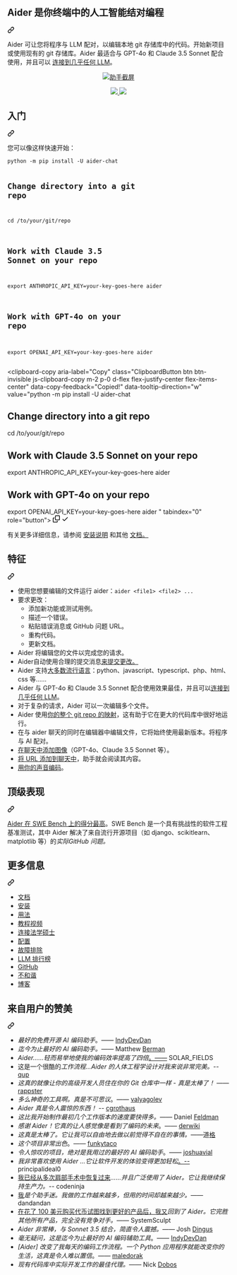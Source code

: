 <div class="Box-sc-g0xbh4-0 QkQOb js-snippet-clipboard-copy-unpositioned" data-hpc="true"><article class="markdown-body entry-content container-lg" itemprop="text">
<div class="markdown-heading" dir="auto"><h1 tabindex="-1" class="heading-element" dir="auto"><font style="vertical-align: inherit;"><font style="vertical-align: inherit;">Aider 是你终端中的人工智能结对编程</font></font></h1><a id="user-content-aider-is-ai-pair-programming-in-your-terminal" class="anchor" aria-label="永久链接：Aider 是你终端中的人工智能结对编程" href="#aider-is-ai-pair-programming-in-your-terminal"><svg class="octicon octicon-link" viewBox="0 0 16 16" version="1.1" width="16" height="16" aria-hidden="true"><path d="m7.775 3.275 1.25-1.25a3.5 3.5 0 1 1 4.95 4.95l-2.5 2.5a3.5 3.5 0 0 1-4.95 0 .751.751 0 0 1 .018-1.042.751.751 0 0 1 1.042-.018 1.998 1.998 0 0 0 2.83 0l2.5-2.5a2.002 2.002 0 0 0-2.83-2.83l-1.25 1.25a.751.751 0 0 1-1.042-.018.751.751 0 0 1-.018-1.042Zm-4.69 9.64a1.998 1.998 0 0 0 2.83 0l1.25-1.25a.751.751 0 0 1 1.042.018.751.751 0 0 1 .018 1.042l-1.25 1.25a3.5 3.5 0 1 1-4.95-4.95l2.5-2.5a3.5 3.5 0 0 1 4.95 0 .751.751 0 0 1-.018 1.042.751.751 0 0 1-1.042.018 1.998 1.998 0 0 0-2.83 0l-2.5 2.5a1.998 1.998 0 0 0 0 2.83Z"></path></svg></a></div>
<p dir="auto"><font style="vertical-align: inherit;"><font style="vertical-align: inherit;">Aider 可让您将程序与 LLM 配对，以编辑本地 git 存储库中的代码。开始新项目或使用现有的 git 存储库。Aider 最适合与 GPT-4o 和 Claude 3.5 Sonnet 配合使用，并且可以
</font></font><a href="https://aider.chat/docs/llms.html" rel="nofollow"><font style="vertical-align: inherit;"><font style="vertical-align: inherit;">连接到几乎任何 LLM</font></font></a><font style="vertical-align: inherit;"><font style="vertical-align: inherit;">。</font></font></p>

<p align="center" dir="auto">
  <a target="_blank" rel="noopener noreferrer nofollow" href="https://camo.githubusercontent.com/6d2d9a8d839bed3d9dc1bf62d47f0767e19906ce76d369a78ef9805dbfb34609/68747470733a2f2f61696465722e636861742f6173736574732f73637265656e636173742e737667"><img src="https://camo.githubusercontent.com/6d2d9a8d839bed3d9dc1bf62d47f0767e19906ce76d369a78ef9805dbfb34609/68747470733a2f2f61696465722e636861742f6173736574732f73637265656e636173742e737667" alt="助手截屏" data-canonical-src="https://aider.chat/assets/screencast.svg" style="max-width: 100%;"></a>
</p>


<p align="center" dir="auto">
  <a href="https://discord.gg/Tv2uQnR88V" rel="nofollow">
    <img src="https://camo.githubusercontent.com/4ab2f746f002096dc358c7ec3aa1b593214a80fcdb19a45c10fcafcd71374093/68747470733a2f2f696d672e736869656c64732e696f2f62616467652f4a6f696e2d446973636f72642d626c75652e737667" data-canonical-src="https://img.shields.io/badge/Join-Discord-blue.svg" style="max-width: 100%;">
  </a>
  <a href="https://aider.chat/docs/install.html" rel="nofollow">
    <img src="https://camo.githubusercontent.com/8d42157ba380841a473ad00ae657c6b1d10de3d294490b954786863b19320188/68747470733a2f2f696d672e736869656c64732e696f2f62616467652f526561642d446f63732d677265656e2e737667" data-canonical-src="https://img.shields.io/badge/Read-Docs-green.svg" style="max-width: 100%;">
  </a>
</p>
<div class="markdown-heading" dir="auto"><h2 tabindex="-1" class="heading-element" dir="auto"><font style="vertical-align: inherit;"><font style="vertical-align: inherit;">入门</font></font></h2><a id="user-content-getting-started" class="anchor" aria-label="永久链接：入门指南" href="#getting-started"><svg class="octicon octicon-link" viewBox="0 0 16 16" version="1.1" width="16" height="16" aria-hidden="true"><path d="m7.775 3.275 1.25-1.25a3.5 3.5 0 1 1 4.95 4.95l-2.5 2.5a3.5 3.5 0 0 1-4.95 0 .751.751 0 0 1 .018-1.042.751.751 0 0 1 1.042-.018 1.998 1.998 0 0 0 2.83 0l2.5-2.5a2.002 2.002 0 0 0-2.83-2.83l-1.25 1.25a.751.751 0 0 1-1.042-.018.751.751 0 0 1-.018-1.042Zm-4.69 9.64a1.998 1.998 0 0 0 2.83 0l1.25-1.25a.751.751 0 0 1 1.042.018.751.751 0 0 1 .018 1.042l-1.25 1.25a3.5 3.5 0 1 1-4.95-4.95l2.5-2.5a3.5 3.5 0 0 1 4.95 0 .751.751 0 0 1-.018 1.042.751.751 0 0 1-1.042.018 1.998 1.998 0 0 0-2.83 0l-2.5 2.5a1.998 1.998 0 0 0 0 2.83Z"></path></svg></a></div>

<p dir="auto"><font style="vertical-align: inherit;"><font style="vertical-align: inherit;">您可以像这样快速开始：</font></font></p>
<div class="snippet-clipboard-content notranslate position-relative overflow-auto"><pre class="notranslate"><code>python -m pip install -U aider-chat

# Change directory into a git repo
cd /to/your/git/repo

# Work with Claude 3.5 Sonnet on your repo
export ANTHROPIC_API_KEY=your-key-goes-here
aider

# Work with GPT-4o on your repo
export OPENAI_API_KEY=your-key-goes-here
aider 
</code></pre><div class="zeroclipboard-container">
    <clipboard-copy aria-label="Copy" class="ClipboardButton btn btn-invisible js-clipboard-copy m-2 p-0 d-flex flex-justify-center flex-items-center" data-copy-feedback="Copied!" data-tooltip-direction="w" value="python -m pip install -U aider-chat

# Change directory into a git repo
cd /to/your/git/repo

# Work with Claude 3.5 Sonnet on your repo
export ANTHROPIC_API_KEY=your-key-goes-here
aider

# Work with GPT-4o on your repo
export OPENAI_API_KEY=your-key-goes-here
aider " tabindex="0" role="button">
      <svg aria-hidden="true" height="16" viewBox="0 0 16 16" version="1.1" width="16" data-view-component="true" class="octicon octicon-copy js-clipboard-copy-icon">
    <path d="M0 6.75C0 5.784.784 5 1.75 5h1.5a.75.75 0 0 1 0 1.5h-1.5a.25.25 0 0 0-.25.25v7.5c0 .138.112.25.25.25h7.5a.25.25 0 0 0 .25-.25v-1.5a.75.75 0 0 1 1.5 0v1.5A1.75 1.75 0 0 1 9.25 16h-7.5A1.75 1.75 0 0 1 0 14.25Z"></path><path d="M5 1.75C5 .784 5.784 0 6.75 0h7.5C15.216 0 16 .784 16 1.75v7.5A1.75 1.75 0 0 1 14.25 11h-7.5A1.75 1.75 0 0 1 5 9.25Zm1.75-.25a.25.25 0 0 0-.25.25v7.5c0 .138.112.25.25.25h7.5a.25.25 0 0 0 .25-.25v-7.5a.25.25 0 0 0-.25-.25Z"></path>
</svg>
      <svg aria-hidden="true" height="16" viewBox="0 0 16 16" version="1.1" width="16" data-view-component="true" class="octicon octicon-check js-clipboard-check-icon color-fg-success d-none">
    <path d="M13.78 4.22a.75.75 0 0 1 0 1.06l-7.25 7.25a.75.75 0 0 1-1.06 0L2.22 9.28a.751.751 0 0 1 .018-1.042.751.751 0 0 1 1.042-.018L6 10.94l6.72-6.72a.75.75 0 0 1 1.06 0Z"></path>
</svg>
    </clipboard-copy>
  </div></div>

<p dir="auto"><font style="vertical-align: inherit;"><font style="vertical-align: inherit;">
有关更多详细信息，</font><font style="vertical-align: inherit;">请参阅
</font></font><a href="https://aider.chat/docs/install.html" rel="nofollow"><font style="vertical-align: inherit;"><font style="vertical-align: inherit;">安装说明</font></font></a><font style="vertical-align: inherit;"><font style="vertical-align: inherit;">
和其他
</font></font><a href="https://aider.chat/docs/usage.html" rel="nofollow"><font style="vertical-align: inherit;"><font style="vertical-align: inherit;">文档。</font></font></a><font style="vertical-align: inherit;"></font></p>
<div class="markdown-heading" dir="auto"><h2 tabindex="-1" class="heading-element" dir="auto"><font style="vertical-align: inherit;"><font style="vertical-align: inherit;">特征</font></font></h2><a id="user-content-features" class="anchor" aria-label="固定链接：功能" href="#features"><svg class="octicon octicon-link" viewBox="0 0 16 16" version="1.1" width="16" height="16" aria-hidden="true"><path d="m7.775 3.275 1.25-1.25a3.5 3.5 0 1 1 4.95 4.95l-2.5 2.5a3.5 3.5 0 0 1-4.95 0 .751.751 0 0 1 .018-1.042.751.751 0 0 1 1.042-.018 1.998 1.998 0 0 0 2.83 0l2.5-2.5a2.002 2.002 0 0 0-2.83-2.83l-1.25 1.25a.751.751 0 0 1-1.042-.018.751.751 0 0 1-.018-1.042Zm-4.69 9.64a1.998 1.998 0 0 0 2.83 0l1.25-1.25a.751.751 0 0 1 1.042.018.751.751 0 0 1 .018 1.042l-1.25 1.25a3.5 3.5 0 1 1-4.95-4.95l2.5-2.5a3.5 3.5 0 0 1 4.95 0 .751.751 0 0 1-.018 1.042.751.751 0 0 1-1.042.018 1.998 1.998 0 0 0-2.83 0l-2.5 2.5a1.998 1.998 0 0 0 0 2.83Z"></path></svg></a></div>
<ul dir="auto">
<li><font style="vertical-align: inherit;"><font style="vertical-align: inherit;">使用您想要编辑的文件运行 aider：</font></font><code>aider &lt;file1&gt; &lt;file2&gt; ...</code></li>
<li><font style="vertical-align: inherit;"><font style="vertical-align: inherit;">要求更改：
</font></font><ul dir="auto">
<li><font style="vertical-align: inherit;"><font style="vertical-align: inherit;">添加新功能或测试用例。</font></font></li>
<li><font style="vertical-align: inherit;"><font style="vertical-align: inherit;">描述一个错误。</font></font></li>
<li><font style="vertical-align: inherit;"><font style="vertical-align: inherit;">粘贴错误消息或 GitHub 问题 URL。</font></font></li>
<li><font style="vertical-align: inherit;"><font style="vertical-align: inherit;">重构代码。</font></font></li>
<li><font style="vertical-align: inherit;"><font style="vertical-align: inherit;">更新文档。</font></font></li>
</ul>
</li>
<li><font style="vertical-align: inherit;"><font style="vertical-align: inherit;">Aider 将编辑您的文件以完成您的请求。</font></font></li>
<li><font style="vertical-align: inherit;"><font style="vertical-align: inherit;">Aider自动</font><font style="vertical-align: inherit;">使用合理的提交消息</font></font><a href="https://aider.chat/docs/git.html" rel="nofollow"><font style="vertical-align: inherit;"><font style="vertical-align: inherit;">来提交更改。</font></font></a><font style="vertical-align: inherit;"></font></li>
<li><font style="vertical-align: inherit;"><font style="vertical-align: inherit;">Aider 支持</font></font><a href="https://aider.chat/docs/languages.html" rel="nofollow"><font style="vertical-align: inherit;"><font style="vertical-align: inherit;">大多数流行语言</font></font></a><font style="vertical-align: inherit;"><font style="vertical-align: inherit;">：python、javascript、typescript、php、html、css 等……</font></font></li>
<li><font style="vertical-align: inherit;"><font style="vertical-align: inherit;">Aider 与 GPT-4o 和 Claude 3.5 Sonnet 配合使用效果最佳，并且可以</font></font><a href="https://aider.chat/docs/llms.html" rel="nofollow"><font style="vertical-align: inherit;"><font style="vertical-align: inherit;">连接到几乎任何 LLM</font></font></a><font style="vertical-align: inherit;"><font style="vertical-align: inherit;">。</font></font></li>
<li><font style="vertical-align: inherit;"><font style="vertical-align: inherit;">对于复杂的请求，Aider 可以一次编辑多个文件。</font></font></li>
<li><font style="vertical-align: inherit;"><font style="vertical-align: inherit;">Aider 使用</font></font><a href="https://aider.chat/docs/repomap.html" rel="nofollow"><font style="vertical-align: inherit;"><font style="vertical-align: inherit;">你的整个 git repo 的映射</font></font></a><font style="vertical-align: inherit;"><font style="vertical-align: inherit;">，这有助于它在更大的代码库中很好地运行。</font></font></li>
<li><font style="vertical-align: inherit;"><font style="vertical-align: inherit;">在与 aider 聊天的同时在编辑器中编辑文件，它将始终使用最新版本。将程序与 AI 配对。</font></font></li>
<li><a href="https://aider.chat/docs/usage/images-urls.html" rel="nofollow"><font style="vertical-align: inherit;"><font style="vertical-align: inherit;">在聊天中添加图像</font></font></a><font style="vertical-align: inherit;"><font style="vertical-align: inherit;">（GPT-4o、Claude 3.5 Sonnet 等）。</font></font></li>
<li><a href="https://aider.chat/docs/usage/images-urls.html" rel="nofollow"><font style="vertical-align: inherit;"><font style="vertical-align: inherit;">将 URL 添加到聊天中</font></font></a><font style="vertical-align: inherit;"><font style="vertical-align: inherit;">，助手就会阅读其内容。</font></font></li>
<li><a href="https://aider.chat/docs/usage/voice.html" rel="nofollow"><font style="vertical-align: inherit;"><font style="vertical-align: inherit;">用你的声音编码</font></font></a><font style="vertical-align: inherit;"><font style="vertical-align: inherit;">。</font></font></li>
</ul>
<div class="markdown-heading" dir="auto"><h2 tabindex="-1" class="heading-element" dir="auto"><font style="vertical-align: inherit;"><font style="vertical-align: inherit;">顶级表现</font></font></h2><a id="user-content-top-tier-performance" class="anchor" aria-label="永久链接：顶级表现" href="#top-tier-performance"><svg class="octicon octicon-link" viewBox="0 0 16 16" version="1.1" width="16" height="16" aria-hidden="true"><path d="m7.775 3.275 1.25-1.25a3.5 3.5 0 1 1 4.95 4.95l-2.5 2.5a3.5 3.5 0 0 1-4.95 0 .751.751 0 0 1 .018-1.042.751.751 0 0 1 1.042-.018 1.998 1.998 0 0 0 2.83 0l2.5-2.5a2.002 2.002 0 0 0-2.83-2.83l-1.25 1.25a.751.751 0 0 1-1.042-.018.751.751 0 0 1-.018-1.042Zm-4.69 9.64a1.998 1.998 0 0 0 2.83 0l1.25-1.25a.751.751 0 0 1 1.042.018.751.751 0 0 1 .018 1.042l-1.25 1.25a3.5 3.5 0 1 1-4.95-4.95l2.5-2.5a3.5 3.5 0 0 1 4.95 0 .751.751 0 0 1-.018 1.042.751.751 0 0 1-1.042.018 1.998 1.998 0 0 0-2.83 0l-2.5 2.5a1.998 1.998 0 0 0 0 2.83Z"></path></svg></a></div>
<p dir="auto"><a href="https://aider.chat/2024/06/02/main-swe-bench.html" rel="nofollow"><font style="vertical-align: inherit;"><font style="vertical-align: inherit;">Aider 在 SWE Bench 上的得分最高</font></font></a><font style="vertical-align: inherit;"><font style="vertical-align: inherit;">。SWE Bench 是一个具有挑战性的软件工程基准测试，其中 Aider 解决了</font><font style="vertical-align: inherit;">来自流行开源项目（如 django、scikitlearn、matplotlib 等）的</font></font><em><font style="vertical-align: inherit;"><font style="vertical-align: inherit;">实际GitHub 问题。</font></font></em><font style="vertical-align: inherit;"></font></p>
<div class="markdown-heading" dir="auto"><h2 tabindex="-1" class="heading-element" dir="auto"><font style="vertical-align: inherit;"><font style="vertical-align: inherit;">更多信息</font></font></h2><a id="user-content-more-info" class="anchor" aria-label="永久链接：更多信息" href="#more-info"><svg class="octicon octicon-link" viewBox="0 0 16 16" version="1.1" width="16" height="16" aria-hidden="true"><path d="m7.775 3.275 1.25-1.25a3.5 3.5 0 1 1 4.95 4.95l-2.5 2.5a3.5 3.5 0 0 1-4.95 0 .751.751 0 0 1 .018-1.042.751.751 0 0 1 1.042-.018 1.998 1.998 0 0 0 2.83 0l2.5-2.5a2.002 2.002 0 0 0-2.83-2.83l-1.25 1.25a.751.751 0 0 1-1.042-.018.751.751 0 0 1-.018-1.042Zm-4.69 9.64a1.998 1.998 0 0 0 2.83 0l1.25-1.25a.751.751 0 0 1 1.042.018.751.751 0 0 1 .018 1.042l-1.25 1.25a3.5 3.5 0 1 1-4.95-4.95l2.5-2.5a3.5 3.5 0 0 1 4.95 0 .751.751 0 0 1-.018 1.042.751.751 0 0 1-1.042.018 1.998 1.998 0 0 0-2.83 0l-2.5 2.5a1.998 1.998 0 0 0 0 2.83Z"></path></svg></a></div>
<ul dir="auto">
<li><a href="https://aider.chat/" rel="nofollow"><font style="vertical-align: inherit;"><font style="vertical-align: inherit;">文档</font></font></a></li>
<li><a href="https://aider.chat/docs/install.html" rel="nofollow"><font style="vertical-align: inherit;"><font style="vertical-align: inherit;">安装</font></font></a></li>
<li><a href="https://aider.chat/docs/usage.html" rel="nofollow"><font style="vertical-align: inherit;"><font style="vertical-align: inherit;">用法</font></font></a></li>
<li><a href="https://aider.chat/docs/usage/tutorials.html" rel="nofollow"><font style="vertical-align: inherit;"><font style="vertical-align: inherit;">教程视频</font></font></a></li>
<li><a href="https://aider.chat/docs/llms.html" rel="nofollow"><font style="vertical-align: inherit;"><font style="vertical-align: inherit;">连接法学硕士</font></font></a></li>
<li><a href="https://aider.chat/docs/config.html" rel="nofollow"><font style="vertical-align: inherit;"><font style="vertical-align: inherit;">配置</font></font></a></li>
<li><a href="https://aider.chat/docs/troubleshooting.html" rel="nofollow"><font style="vertical-align: inherit;"><font style="vertical-align: inherit;">故障排除</font></font></a></li>
<li><a href="https://aider.chat/docs/leaderboards/" rel="nofollow"><font style="vertical-align: inherit;"><font style="vertical-align: inherit;">LLM 排行榜</font></font></a></li>
<li><a href="https://github.com/paul-gauthier/aider"><font style="vertical-align: inherit;"><font style="vertical-align: inherit;">GitHub</font></font></a></li>
<li><a href="https://discord.gg/Tv2uQnR88V" rel="nofollow"><font style="vertical-align: inherit;"><font style="vertical-align: inherit;">不和谐</font></font></a></li>
<li><a href="https://aider.chat/blog/" rel="nofollow"><font style="vertical-align: inherit;"><font style="vertical-align: inherit;">博客</font></font></a></li>
</ul>
<div class="markdown-heading" dir="auto"><h2 tabindex="-1" class="heading-element" dir="auto"><font style="vertical-align: inherit;"><font style="vertical-align: inherit;">来自用户的赞美</font></font></h2><a id="user-content-kind-words-from-users" class="anchor" aria-label="永久链接：来自用户的赞美之词" href="#kind-words-from-users"><svg class="octicon octicon-link" viewBox="0 0 16 16" version="1.1" width="16" height="16" aria-hidden="true"><path d="m7.775 3.275 1.25-1.25a3.5 3.5 0 1 1 4.95 4.95l-2.5 2.5a3.5 3.5 0 0 1-4.95 0 .751.751 0 0 1 .018-1.042.751.751 0 0 1 1.042-.018 1.998 1.998 0 0 0 2.83 0l2.5-2.5a2.002 2.002 0 0 0-2.83-2.83l-1.25 1.25a.751.751 0 0 1-1.042-.018.751.751 0 0 1-.018-1.042Zm-4.69 9.64a1.998 1.998 0 0 0 2.83 0l1.25-1.25a.751.751 0 0 1 1.042.018.751.751 0 0 1 .018 1.042l-1.25 1.25a3.5 3.5 0 1 1-4.95-4.95l2.5-2.5a3.5 3.5 0 0 1 4.95 0 .751.751 0 0 1-.018 1.042.751.751 0 0 1-1.042.018 1.998 1.998 0 0 0-2.83 0l-2.5 2.5a1.998 1.998 0 0 0 0 2.83Z"></path></svg></a></div>
<ul dir="auto">
<li><em><font style="vertical-align: inherit;"><font style="vertical-align: inherit;">最好的免费开源 AI 编码助手</font></font></em><font style="vertical-align: inherit;"><font style="vertical-align: inherit;">。—— </font></font><a href="https://youtu.be/YALpX8oOn78" rel="nofollow"><font style="vertical-align: inherit;"><font style="vertical-align: inherit;">IndyDevDan</font></font></a></li>
<li><em><font style="vertical-align: inherit;"><font style="vertical-align: inherit;">迄今为止最好的 AI 编码助手。——</font></font></em><font style="vertical-align: inherit;"><font style="vertical-align: inherit;"> Matthew </font></font><a href="https://www.youtube.com/watch?v=df8afeb1FY8" rel="nofollow"><font style="vertical-align: inherit;"><font style="vertical-align: inherit;">Berman</font></font></a></li>
<li><em><font style="vertical-align: inherit;"><font style="vertical-align: inherit;">Aider......轻而易举地使我的编码效率提高了四倍</font></font></em><font style="vertical-align: inherit;"><a href="https://news.ycombinator.com/item?id=36212100" rel="nofollow"><font style="vertical-align: inherit;">。——</font></a><font style="vertical-align: inherit;"> SOLAR_FIELDS</font></font><a href="https://news.ycombinator.com/item?id=36212100" rel="nofollow"><font style="vertical-align: inherit;"></font></a></li>
<li><em><font style="vertical-align: inherit;"></font></em><font style="vertical-align: inherit;"><font style="vertical-align: inherit;">这是一个很酷的</font><em><font style="vertical-align: inherit;">工作流程...Aider 的人体工程学设计对我来说非常完美。-- </font></em></font><a href="https://news.ycombinator.com/item?id=38185326" rel="nofollow"><font style="vertical-align: inherit;"><font style="vertical-align: inherit;">qup</font></font></a></li>
<li><em><font style="vertical-align: inherit;"><font style="vertical-align: inherit;">这真的就像让你的高级开发人员住在你的 Git 仓库中一样 - 真是太棒了！</font></font></em><font style="vertical-align: inherit;"><font style="vertical-align: inherit;"> —— </font></font><a href="https://github.com/paul-gauthier/aider/issues/124" data-hovercard-type="issue" data-hovercard-url="/paul-gauthier/aider/issues/124/hovercard"><font style="vertical-align: inherit;"><font style="vertical-align: inherit;">rappster</font></font></a></li>
<li><em><font style="vertical-align: inherit;"><font style="vertical-align: inherit;">多么神奇的工具啊。真是不可思议</font></font></em><font style="vertical-align: inherit;"><font style="vertical-align: inherit;">。—— </font></font><a href="https://github.com/paul-gauthier/aider/issues/6#issue-1722897858" data-hovercard-type="issue" data-hovercard-url="/paul-gauthier/aider/issues/6/hovercard"><font style="vertical-align: inherit;"><font style="vertical-align: inherit;">valyagolev</font></font></a></li>
<li><em><font style="vertical-align: inherit;"><font style="vertical-align: inherit;">Aider 真是令人震惊的东西！</font></font></em><font style="vertical-align: inherit;"><font style="vertical-align: inherit;"> -- </font></font><a href="https://github.com/paul-gauthier/aider/issues/82#issuecomment-1631876700" data-hovercard-type="issue" data-hovercard-url="/paul-gauthier/aider/issues/82/hovercard"><font style="vertical-align: inherit;"><font style="vertical-align: inherit;">cgrothaus</font></font></a></li>
<li><em><font style="vertical-align: inherit;"><font style="vertical-align: inherit;">这比我开始制作最初几个工作版本的速度要快得多。——</font></font></em><font style="vertical-align: inherit;"><font style="vertical-align: inherit;"> Daniel </font></font><a href="https://twitter.com/d_feldman/status/1662295077387923456" rel="nofollow"><font style="vertical-align: inherit;"><font style="vertical-align: inherit;">Feldman</font></font></a></li>
<li><em><font style="vertical-align: inherit;"><font style="vertical-align: inherit;">感谢 Aider！它真的让人感觉像是看到了编码的未来</font></font></em><font style="vertical-align: inherit;"><font style="vertical-align: inherit;">。—— </font></font><a href="https://news.ycombinator.com/item?id=38205643" rel="nofollow"><font style="vertical-align: inherit;"><font style="vertical-align: inherit;">derwiki</font></font></a></li>
<li><em><font style="vertical-align: inherit;"><font style="vertical-align: inherit;">这真是太棒了。它让我可以自由地去做以前觉得不自在的事情。——</font></font></em><font style="vertical-align: inherit;"><font style="vertical-align: inherit;">道</font></font><a href="https://discord.com/channels/1131200896827654144/1174002618058678323/1174084556257775656" rel="nofollow"><font style="vertical-align: inherit;"><font style="vertical-align: inherit;">格</font></font></a></li>
<li><em><font style="vertical-align: inherit;"><font style="vertical-align: inherit;">这个项目非常出色</font></font></em><font style="vertical-align: inherit;"><font style="vertical-align: inherit;">。—— </font></font><a href="https://github.com/paul-gauthier/aider/issues/112#issuecomment-1637429008" data-hovercard-type="issue" data-hovercard-url="/paul-gauthier/aider/issues/112/hovercard"><font style="vertical-align: inherit;"><font style="vertical-align: inherit;">funkytaco</font></font></a></li>
<li><em><font style="vertical-align: inherit;"><font style="vertical-align: inherit;">令人惊叹的项目，绝对是我用过的最好的 AI 编码助手</font></font></em><font style="vertical-align: inherit;"><font style="vertical-align: inherit;">。—— </font></font><a href="https://github.com/paul-gauthier/aider/issues/84" data-hovercard-type="issue" data-hovercard-url="/paul-gauthier/aider/issues/84/hovercard"><font style="vertical-align: inherit;"><font style="vertical-align: inherit;">joshuavial</font></font></a></li>
<li><em><font style="vertical-align: inherit;"><font style="vertical-align: inherit;">我非常喜欢使用 Aider ...它让软件开发的体验变得更加轻松</font></font></em><font style="vertical-align: inherit;"><a href="https://discord.com/channels/1131200896827654144/1133421607499595858/1229689636012691468" rel="nofollow"><font style="vertical-align: inherit;">。--</font></a><font style="vertical-align: inherit;"> principalideal0</font></font><a href="https://discord.com/channels/1131200896827654144/1133421607499595858/1229689636012691468" rel="nofollow"><font style="vertical-align: inherit;"></font></a></li>
<li><em><font style="vertical-align: inherit;"></font></em><font style="vertical-align: inherit;"><a href="https://www.reddit.com/r/OpenAI/s/nmNwkHy1zG" rel="nofollow"><font style="vertical-align: inherit;">我已经从多次肩部手术中恢复过来</font></a><em><font style="vertical-align: inherit;">……并且广泛使用了 Aider。它让我继续保持生产力。--</font></em><font style="vertical-align: inherit;"> codeninja</font></font><a href="https://www.reddit.com/r/OpenAI/s/nmNwkHy1zG" rel="nofollow"><font style="vertical-align: inherit;"></font></a></li>
<li><em><font style="vertical-align: inherit;"></font></em><font style="vertical-align: inherit;"><a href="https://discord.com/channels/1131200896827654144/1131200896827654149/1135913253483069470" rel="nofollow"><font style="vertical-align: inherit;">我</font></a><em><font style="vertical-align: inherit;">是个助手迷。我做的工作越来越多，但用的时间却越来越少。——</font></em><font style="vertical-align: inherit;"> dandandan</font></font><a href="https://discord.com/channels/1131200896827654144/1131200896827654149/1135913253483069470" rel="nofollow"><font style="vertical-align: inherit;"></font></a></li>
<li><em><font style="vertical-align: inherit;"></font></em><font style="vertical-align: inherit;"><a href="https://discord.com/channels/1131200896827654144/1131200896827654149/1178736602797846548" rel="nofollow"><font style="vertical-align: inherit;">在花了 100 美元购买代币试图找到更好的产品后，我又</font></a><em><font style="vertical-align: inherit;">回到了 Aider。它完胜其他所有产品，完全没有竞争对手。——</font></em><font style="vertical-align: inherit;"> SystemSculpt</font></font><a href="https://discord.com/channels/1131200896827654144/1131200896827654149/1178736602797846548" rel="nofollow"><font style="vertical-align: inherit;"></font></a></li>
<li><em><font style="vertical-align: inherit;"><font style="vertical-align: inherit;">Aider 非常棒，与 Sonnet 3.5 结合，简直令人震撼。——</font></font></em><font style="vertical-align: inherit;"><font style="vertical-align: inherit;"> Josh </font></font><a href="https://discord.com/channels/1131200896827654144/1133060684540813372/1262374225298198548" rel="nofollow"><font style="vertical-align: inherit;"><font style="vertical-align: inherit;">Dingus</font></font></a></li>
<li><em><font style="vertical-align: inherit;"><font style="vertical-align: inherit;">毫无疑问，这是迄今为止最好的 AI 编码辅助工具</font></font></em><font style="vertical-align: inherit;"><font style="vertical-align: inherit;">。—— </font></font><a href="https://www.youtube.com/watch?v=MPYFPvxfGZs" rel="nofollow"><font style="vertical-align: inherit;"><font style="vertical-align: inherit;">IndyDevDan</font></font></a></li>
<li><em><font style="vertical-align: inherit;"><font style="vertical-align: inherit;">[Aider] 改变了我每天的编码工作流程。一个 Python 应用程序就能改变你的生活，这真是令人难以置信</font></font></em><font style="vertical-align: inherit;"><font style="vertical-align: inherit;">。—— </font></font><a href="https://discord.com/channels/1131200896827654144/1131200896827654149/1258453375620747264" rel="nofollow"><font style="vertical-align: inherit;"><font style="vertical-align: inherit;">maledorak</font></font></a></li>
<li><em><font style="vertical-align: inherit;"><font style="vertical-align: inherit;">现有代码库中实际开发工作的最佳代理。——</font></font></em><font style="vertical-align: inherit;"><font style="vertical-align: inherit;"> Nick </font></font><a href="https://twitter.com/NickADobos/status/1690408967963652097?s=20" rel="nofollow"><font style="vertical-align: inherit;"><font style="vertical-align: inherit;">Dobos</font></font></a></li>
</ul>
</article></div>
